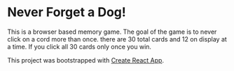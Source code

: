 # Never Forget a Dog!

This is a browser based memory game. The goal of the game is to never click on a cord more than once. there are 30 total cards and 12 on display at a time. If you click all 30 cards only once you win.

This project was bootstrapped with [Create React App](https://github.com/facebook/create-react-app).
